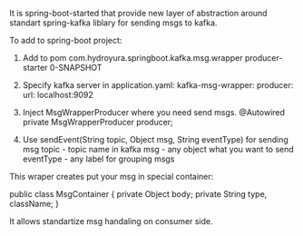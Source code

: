 It is spring-boot-started that provide new layer of abstraction around standart spring-kafka liblary for sending msgs to kafka.

To add to spring-boot project:
1. Add to pom
		<dependency>
			<groupId>com.hydroyura.springboot.kafka.msg.wrapper</groupId>
			<artifactId>producer-starter</artifactId>
			<version>0-SNAPSHOT</version>
		</dependency>
2. Specify kafka server in application.yaml:
    kafka-msg-wrapper:
      producer:
        url: localhost:9092
   
3. Inject MsgWrapperProducer where you need send msgs.
    @Autowired
    private MsgWrapperProducer producer;

4. Use sendEvent(String topic, Object msg, String eventType) for sending msg
   topic - topic name in kafka
   msg - any object what you want to send
   eventType - any label for grouping msgs

 
This wraper creates put your msg in special container:
  
  public class MsgContainer {
    private Object body;
    private String type, className;
  }

  It allows standartize msg handaling on consumer side.
